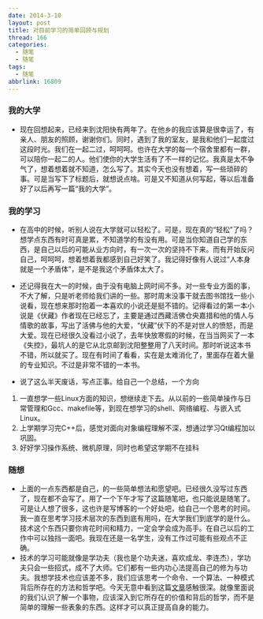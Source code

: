 ```yaml
---
date: 2014-3-10
layout: post
title: 对目前学习的简单回顾与规划
thread: 166
categories:
  - 随笔
  - 随笔
tags:
  - 随笔
abbrlink: 16809
---
```


### 我的大学

 - 现在回想起来，已经来到沈阳快有两年了。在他乡的我应该算是很幸运了，有亲人、朋友的照顾，谢谢你们。同时，遇到了我的室友，是我和他们一起度过这段时光。我们在一起二过，呵呵呵。也许在大学的每一个宿舍里都有一群，可以陪你一起二的人。他们使你的大学生活有了不一样的记忆。我真是太不争气了，想着想着就不知道，怎么写了。其实今天也没有想着，写一些琐碎的事。可是当写下了标题后，就想说点啥。可是又不知道从何写起，等以后准备好了以后再写一篇“我的大学”。
<!---more--->

### 我的学习

 - 在高中的时候，听别人说在大学就可以轻松了。可是，现在真的“轻松”了吗？想学点东西有时可真是累，不知道学的有没有用。可是当你知道自己学的东西，是自己以后的可能从业方向时，有一次一次的坚持不下来。而有开始反问自己，呵呵呵，想着想着我都感到自己好笑了。我记得好像有人说过“人本身就是一个矛盾体”，是不是我这个矛盾体太大了。

 - 还记得我在大一的时候，由于没有电脑上网时间不多。对一些专业方面的事，不大了解，只是听老师给我们讲的一些。那时周末没事干就去图书馆找一些小说看，现在想来那时抱着一本喜欢的小说还是挺不错的。记得看过的第一本小说是《伏藏》作者现在已经忘了，主要是通过西藏活佛仓央嘉措和他的情人与情歌的故事，写出了活佛与他的大爱，“伏藏”伏下的不是对世人的愤怒，而是大爱。现在已经很久没看过小说了，去年快放寒假的时候，在当当网买了一本《失控》，最坑人的是它从北京邮到沈阳整整用了八天时间。那时听说这本书不错，所以就买了。现在有时间了看看，实在是太难消化了，里面存在着大量的专业知识。不过是非常不错的一本书。

 - 说了这么半天废话，写点正事。给自己一个总结，一个方向

  1. 一直想学一些Linux方面的知识，想继续走下去。从以前的一些简单操作与日常管理和Gcc、makefile等，到现在想学习的shell、网络编程、与嵌入式Linux。
  2. 上学期学习完C++后，感觉对面向对象编程理解不深，想通过学习Qt编程加以巩固。
  3. 好好学习操作系统、微机原理，同时也希望这学期不在挂科

### 随想

 - 上面的一点东西都是自己，的一些简单想法和愿望吧。已经很久没写过东西了，现在都不会写了。用了一个下午才写了这篇随笔吧，也只能说是随笔了。可是让人想了很多，这也许是写博客的一个好处吧，给自己一个思考的时间。我一直在思考学习技术层次的东西到底有用吗，在大学我们到底学的是什么。技术这个东西只要你肯花时间和精力，一定会学会成为高手。在自己以后的工作中可以独挡一面吧。我现在还是一名学生，没有工作过可能有些观点不正确。
 - 技术的学习可能就像是学功夫（我也是个功夫迷，喜欢成龙、李连杰），学功夫只会一些招式，成不了大师。它们都有一些内功心法提高自己的修为与功夫。我想学技术也应该差不多，我们应该思考一个命令、一个算法、一种模式背后所存在的方法和哲学吧。今天无意中看到这篇[文章](http://www.cnblogs.com/tcjiaan/p/3529358.html#!comments)感触很深。就像里面说的我们认识了解一个事物，应该深入到它所存在的价值和背后的哲学，而不是简单的理解一些表象的东西。这样才可以真正提高自身的能力。

